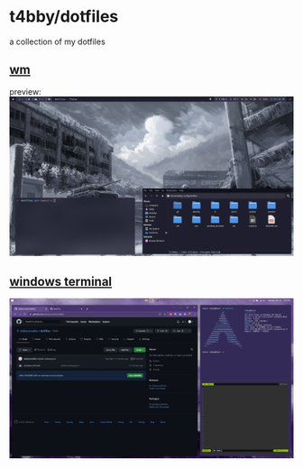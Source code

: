 # t4bby/dotfiles
a collection of my dotfiles

## [wm](https://github.com/t4bby/dotfiles/tree/main/wm)
preview:
![home](preview/1.png)

## [windows terminal](https://github.com/t4bby/dotfiles/tree/main/windows_terminal)
![home](windows_terminal/images/preview.png)
